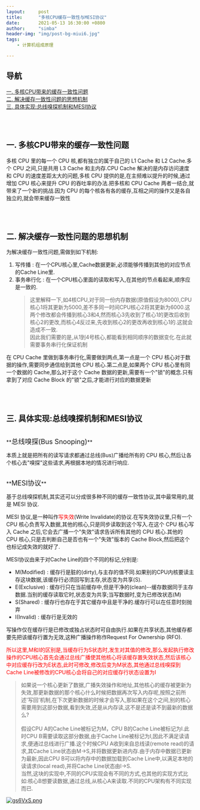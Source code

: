 ```yaml
---
layout:     post
title:      "多核CPU缓存一致性与MESI协议"
date:       2021-05-13 16:30:00 +0800
author:     "simba"
header-img: "img/post-bg-miui6.jpg"
tags:
    - 计算机组成原理

---
```










## 导航
[一. 多核CPU带来的缓存一致性问题](#jump1)
<br>
[二. 解决缓存一致性问题的思想机制](#jump2)
<br>
[三. 具体实现:总线嗅探机制和MESI协议](#jump3)
<br>









<br><br>
## <span id="jump1">一. 多核CPU带来的缓存一致性问题</span>

多核 CPU 里的每一个 CPU 核,都有独立的属于自己的 L1 Cache 和 L2 Cache.多个 CPU 之间,只是共用 L3 Cache 和主内存.CPU Cache 解决的是内存访问速度和 CPU 的速度差距太大的问题,多核 CPU 提供的是,在主频难以提升的时候,通过增加 CPU 核心来提升 CPU 的吞吐率的办法.把多核和 CPU Cache 两者一结合,就带来了一个新的挑战.因为 CPU 的每个核各有各的缓存,互相之间的操作又是各自独立的,就会带来缓存一致性



<br><br>
## <span id="jump2">二. 解决缓存一致性问题的思想机制</span>

为解决缓存一致性问题,需做到如下机制:
1. 写传播 : 在一个CPU核心里,Cache数据更新,必须能够传播到其他的对应节点的Cache Line里.
2. 事务串行化 : 在一个CPU核心里面的读取和写入,在其他的节点看起来,顺序应是一致的.
	> 这里解释一下,如4核CPU,对于同一份内存数据(原值假设为8000),CPU核心1将其更新为5000,差不多同一时间CPU核心2将其更新为6000.这两个修改都会传播到核心3和4,然而核心3先收到了核心1的更改后收到核心2的更改,而核心4反过来,先收到核心2的更改再收到核心1的.这就会造成不一致.<br>
	因此我们需要的是,从1到4号核心,都能看到相同顺序的数据变化.在此就需要事务串行化保证机制

在 CPU Cache 里做到事务串行化,需要做到两点,第一点是一个 CPU 核心对于数据的操作,需要同步通信给到其他 CPU 核心.第二点是,如果两个 CPU 核心里有同一个数据的 Cache,那么对于这个 Cache 数据的更新,需要有一个"锁"的概念.只有拿到了对应 Cache Block 的"锁"之后,才能进行对应的数据更新



<br><br>
## <span id="jump3">三. 具体实现:总线嗅探机制和MESI协议</span>

<br>
**<font size="4">总线嗅探(Bus Snooping)</font>** <br>

本质上就是把所有的读写请求都通过总线(Bus)广播给所有的 CPU 核心,然后让各个核心去"嗅探"这些请求,再根据本地的情况进行响应.<br>


<br>
**<font size="4">MESI协议</font>** <br>

基于总线嗅探机制,其实还可以分成很多种不同的缓存一致性协议,其中最常用的,就是 MESI 协议.<br>

MESI 协议,是一种叫作<font color="red">写失效</font>(Write Invalidate)的协议.在写失效协议里,只有一个 CPU 核心负责写入数据,其他的核心,只是同步读取到这个写入.在这个 CPU 核心写入 Cache 之后,它会去广播一个"失效"请求告诉所有其他的 CPU 核心.其他的 CPU 核心,只是去判断自己是否也有一个"失效"版本的 Cache Block,然后把这个也标记成失效的就好了.<br>

MESI协议由来于对Cache Line的四个不同的标记,分别是:
* M(Modified) : 缓存行是脏的(dirty),与主存的值不同.如果别的CPU内核要读主存这块数据,该缓存行必须回写到主存,状态变为共享(S).
* E(Exclusive) : 缓存行只在当前缓存中,但是干净的(clean)--缓存数据同于主存数据.当别的缓存读取它时,状态变为共享;当写数据时,变为已修改状态(M)
* S(Shared) : 缓存行也存在于其它缓存中且是干净的.缓存行可以在任意时刻抛弃
* I(Invalid) : 缓存行是无效的

写操作仅在缓存行是已修改或独占状态时可自由执行.如果在共享状态,其他缓存都要先把该缓存行置为无效,这种广播操作称作Request For Ownership (RFO).<br>

<font color="red">所以这里,M和I的区别是,当缓存行为S状态时,发生对其值的修改,那么发起执行修改操作的CPU核心首先会通过总线广播使其他核心将该缓存置失效状态,然后该核心中对应缓存行改为E状态,此时可修改,修改后变为M状态,其他通过总线嗅探到Cache Line被修改的CPU核心会将自己的对应缓存行状态设置为I</font> <br>


> 如果说一个核心更新了数据,广播失效操作和地址,其他核心的缓存被更新为失效,那更新数据的那个核心什么时候把数据再次写入内存呢,按照之前所述'写回'机制,在下次更新数据的时候才会写入,那如果在这个之间,别的核心需要用到这部分数据,看到失效,还是从内存读,这不是还是读不到最新的数据么? <br><br>
  假设CPU A的Cache Line被标记为M，CPU B的Cache Line被标记为I.此时CPU B需要读取这部分数据,由于Cache Line被标记为I,因此不满足读请求,便通过总线进行广播.这个时候CPU A收到来自总线读(remote read)的请求,其Cache Line状态由M->S,并将数据更新进内存.由于内存中数据已更新为最新,因此CPU B可以将内存中的数据加载到Cache Line中,以满足本地的读请求(local read),并将Cache Line状态由I->S.<br>
  当然,这块的实现中,不同的CPU实现会有不同的方式,也其他的实现方式比如:核心B想要读数据,通过总线,从核心A来读取.不同的CPU架构有不同实现而已.

[![gs6VxS.png](https://z3.ax1x.com/2021/05/14/gs6VxS.png)](https://imgtu.com/i/gs6VxS)

